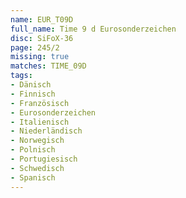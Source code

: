 ```yaml
---
name: EUR_T09D
full_name: Time 9 d Eurosonderzeichen
disc: SiFoX-36
page: 245/2
missing: true
matches: TIME_09D
tags:
- Dänisch
- Finnisch
- Französisch
- Eurosonderzeichen
- Italienisch
- Niederländisch
- Norwegisch
- Polnisch
- Portugiesisch
- Schwedisch
- Spanisch
---
```

